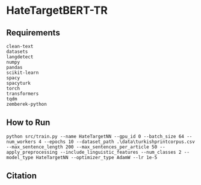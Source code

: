 # HateTargetBERT-TR 

## Requirements

```
clean-text
datasets
langdetect
numpy
pandas
scikit-learn
spacy
spacyturk
torch 
transformers
tqdm
zemberek-python
```

## How to Run

```
python src/train.py --name HateTargetNN --gpu_id 0 --batch_size 64 --num_workers 4 --epochs 10 --dataset_path .\data\turkishprintcorpus.csv --max_sentence_length 200 --max_sentences_per_article 50 --apply_preprocessing --include_linguistic_features --num_classes 2 --model_type HateTargetNN --optimizer_type AdamW --lr 1e-5
```

## Citation

